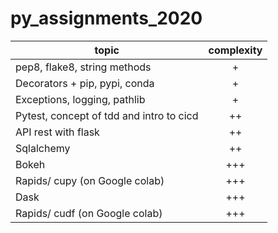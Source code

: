 # py_assignments_2020


|topic | complexity|
| ------------- |:------:|
|pep8, flake8, string methods |	+|
|Decorators + pip, pypi, conda |	+|
|Exceptions, logging, pathlib |	+|
|Pytest, concept of tdd and intro to cicd |	++|
|API rest with flask |	++|
|Sqlalchemy |	++|
|Bokeh |	+++|
|Rapids/ cupy (on Google colab) |	+++|
|Dask	| +++|
|Rapids/ cudf (on Google colab) |	+++|
